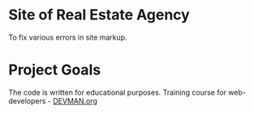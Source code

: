 # Site of Real Estate Agency
To fix various errors in site markup.


# Project Goals

The code is written for educational purposes. Training course for web-developers - [DEVMAN.org](https://devman.org)
